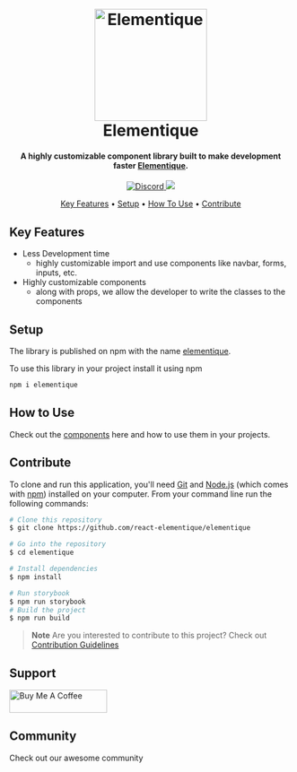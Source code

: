 
<h1 align="center">
  <br>
  <img src="https://github.com/react-elementique/elementique/assets/84664410/6550d2dd-2622-4156-9568-e28946d3a481" alt="Elementique" width="200">
  <br>
  Elementique
  <br>
</h1>

<h4 align="center">A highly customizable component library built to make development faster <a href="https://github.com/react-elementique/elementique" target="_blank">Elementique</a>.</h4>

<p align="center">
  <a href="https://discord.gg/UaqB9qDC">
      <img alt="Discord" src="https://img.shields.io/discord/1247619398374785034">
  </a>
  <a href="https://buymeacoffee.com/mrdevknown404">
    <img src="https://img.shields.io/badge/$-donate-ff69b4.svg?maxAge=2592000&amp;style=flat">
  </a>
</p>

<p align="center">
  <a href="#key-features">Key Features</a> •
  <a href="#setup">Setup</a> •
  <a href="#how-to-use">How To Use</a> •
  <a href="#contribute">Contribute</a>
</p>

<!-- ![screenshot](https://raw.githubusercontent.com/amitmerchant1990/electron-Elementique/master/app/img/Elementique.gif) -->

## Key Features

* Less Development time
  - highly customizable import and use components like navbar, forms, inputs, etc.
* Highly customizable components
  - along with props, we allow the developer to write the classes to the components

## Setup

The library is published on npm with the name <a href="https://www.npmjs.com/package/elementique" target="_blank">elementique</a>.

To use this library in your project install it using npm

```bash
npm i elementique
```

## How to Use

Check out the <a href="https://react-elementique.github.io/elementique">components</a> here and how to use them in your projects.

## Contribute

To clone and run this application, you'll need [Git](https://git-scm.com) and [Node.js](https://nodejs.org/en/download/) (which comes with [npm](http://npmjs.com)) installed on your computer. 
From your command line run the following commands:

```bash
# Clone this repository
$ git clone https://github.com/react-elementique/elementique

# Go into the repository
$ cd elementique

# Install dependencies
$ npm install

# Run storybook
$ npm run storybook
# Build the project
$ npm run build
```

> **Note**
Are you interested to contribute to this project?
Check out <a href="https://github.com/react-elementique/elementique/blob/main/CONTRIBUTING.md">Contribution Guidelines</a>

## Support

<a href="https://www.buymeacoffee.com/mrdevknown404" target="_blank"><img src="https://cdn.buymeacoffee.com/buttons/default-orange.png" alt="Buy Me A Coffee" height="41" width="174"></a>

## Community

Check out our awesome community
